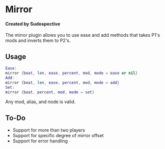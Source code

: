 # Mirror
#### Created by Sudospective
The mirror plugin allows you to use ease and add methods that takes P1's mods and inverts them to P2's.

## Usage
```lua
Ease:
mirror {beat, len, ease, percent, mod, mode = ease or nil}
Add:
mirror {beat, len, ease, percent, mod, mode = add}
Set:
mirror {beat, percent, mod, mode = set}
```

Any mod, alias, and node is valid.

## To-Do
- Support for more than two players
- Support for specific degree of mirror offset
- Support for error handling
